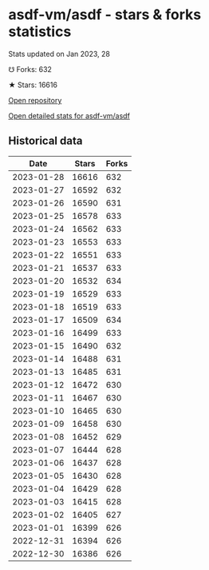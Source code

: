 # asdf-vm/asdf - stars & forks statistics

Stats updated on Jan 2023, 28

☋ Forks: 632

★ Stars: 16616

[Open repository](https://github.com/asdf-vm/asdf)

[Open detailed stats for asdf-vm/asdf](https://reviewgithub.com/rep/asdf-vm/asdf)

## Historical data
| Date | Stars | Forks |
|------|-------|-------|
| 2023-01-28 | 16616 | 632 | 
| 2023-01-27 | 16592 | 632 | 
| 2023-01-26 | 16590 | 631 | 
| 2023-01-25 | 16578 | 633 | 
| 2023-01-24 | 16562 | 633 | 
| 2023-01-23 | 16553 | 633 | 
| 2023-01-22 | 16551 | 633 | 
| 2023-01-21 | 16537 | 633 | 
| 2023-01-20 | 16532 | 634 | 
| 2023-01-19 | 16529 | 633 | 
| 2023-01-18 | 16519 | 633 | 
| 2023-01-17 | 16509 | 634 | 
| 2023-01-16 | 16499 | 633 | 
| 2023-01-15 | 16490 | 632 | 
| 2023-01-14 | 16488 | 631 | 
| 2023-01-13 | 16485 | 631 | 
| 2023-01-12 | 16472 | 630 | 
| 2023-01-11 | 16467 | 630 | 
| 2023-01-10 | 16465 | 630 | 
| 2023-01-09 | 16458 | 630 | 
| 2023-01-08 | 16452 | 629 | 
| 2023-01-07 | 16444 | 628 | 
| 2023-01-06 | 16437 | 628 | 
| 2023-01-05 | 16430 | 628 | 
| 2023-01-04 | 16429 | 628 | 
| 2023-01-03 | 16415 | 628 | 
| 2023-01-02 | 16405 | 627 | 
| 2023-01-01 | 16399 | 626 | 
| 2022-12-31 | 16394 | 626 | 
| 2022-12-30 | 16386 | 626 | 

